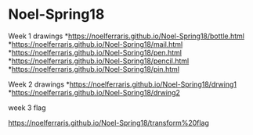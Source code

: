 # Noel-Spring18

Week 1 drawings
*https://noelferraris.github.io/Noel-Spring18/bottle.html
*https://noelferraris.github.io/Noel-Spring18/mail.html
*https://noelferraris.github.io/Noel-Spring18/pen.html
*https://noelferraris.github.io/Noel-Spring18/pencil.html
*https://noelferraris.github.io/Noel-Spring18/pin.html

Week 2 drawings
*https://noelferraris.github.io/Noel-Spring18/drwing1
*https://noelferraris.github.io/Noel-Spring18/drwing2

week 3 flag

https://noelferraris.github.io/Noel-Spring18/transform%20flag
